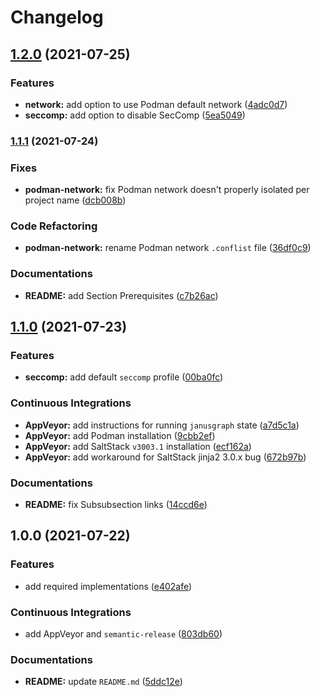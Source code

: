 # Changelog

## [1.2.0](https://github.com/extra2000/janusgraph-formula/compare/v1.1.1...v1.2.0) (2021-07-25)


### Features

* **network:** add option to use Podman default network ([4adc0d7](https://github.com/extra2000/janusgraph-formula/commit/4adc0d7f97989e987c7ffde5f72ceb18eb7e0959))
* **seccomp:** add option to disable SecComp ([5ea5049](https://github.com/extra2000/janusgraph-formula/commit/5ea50492a95d5bfde00fe2625d9aa21181e365ef))

### [1.1.1](https://github.com/extra2000/janusgraph-formula/compare/v1.1.0...v1.1.1) (2021-07-24)


### Fixes

* **podman-network:** fix Podman network doesn't properly isolated per project name ([dcb008b](https://github.com/extra2000/janusgraph-formula/commit/dcb008b28dbe660fc576d8c3036df561c8acc932))


### Code Refactoring

* **podman-network:** rename Podman network `.conflist` file ([36df0c9](https://github.com/extra2000/janusgraph-formula/commit/36df0c9ca31508a0c6e22e0cf9ef1eb3e8af8abd))


### Documentations

* **README:** add Section Prerequisites ([c7b26ac](https://github.com/extra2000/janusgraph-formula/commit/c7b26ac02eb4336d7e040a4973545a21d7ba1d11))

## [1.1.0](https://github.com/extra2000/janusgraph-formula/compare/v1.0.0...v1.1.0) (2021-07-23)


### Features

* **seccomp:** add default `seccomp` profile ([00ba0fc](https://github.com/extra2000/janusgraph-formula/commit/00ba0fc484968e39e6005cfef7cd4be1faa8e595))


### Continuous Integrations

* **AppVeyor:** add instructions for running `janusgraph` state ([a7d5c1a](https://github.com/extra2000/janusgraph-formula/commit/a7d5c1a5b97562c623e0f1e2fa131e3f1ed5fdca))
* **AppVeyor:** add Podman installation ([9cbb2ef](https://github.com/extra2000/janusgraph-formula/commit/9cbb2ef0ed477de06f1df81b72059bc0645e5914))
* **AppVeyor:** add SaltStack `v3003.1` installation ([ecf162a](https://github.com/extra2000/janusgraph-formula/commit/ecf162aa42e62d79731cdb5d069b6eef65d4b897))
* **AppVeyor:** add workaround for SaltStack jinja2 3.0.x bug ([672b97b](https://github.com/extra2000/janusgraph-formula/commit/672b97b552bbeccec707a914d9b90c5a24b68d99))


### Documentations

* **README:** fix Subsubsection links ([14ccd6e](https://github.com/extra2000/janusgraph-formula/commit/14ccd6ece8b170e4f9313a7c65d19d2bbc3e79e5))

## 1.0.0 (2021-07-22)


### Features

* add required implementations ([e402afe](https://github.com/extra2000/janusgraph-formula/commit/e402afe42587cd349c66b5c308458e9d99c7cdf3))


### Continuous Integrations

* add AppVeyor and `semantic-release` ([803db60](https://github.com/extra2000/janusgraph-formula/commit/803db60045334fa607c05c0a2b5b8a2ce8aebc1b))


### Documentations

* **README:** update `README.md` ([5ddc12e](https://github.com/extra2000/janusgraph-formula/commit/5ddc12eb7fd0e0e05e196bb03c127496cb8b6cf4))
